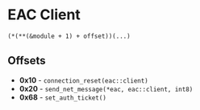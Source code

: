 # EAC Client

`(*(**(&module + 1) + offset))(...)`

## Offsets
- **0x10** - `connection_reset(eac::client)`
- **0x20** - `send_net_message(*eac, eac::client, int8)`
- **0x68** - `set_auth_ticket()`